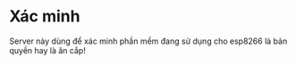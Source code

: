 # Xác minh
Server này dùng để xác minh phần mềm đang sử dụng cho esp8266 là bản quyền hay là ăn cắp!
